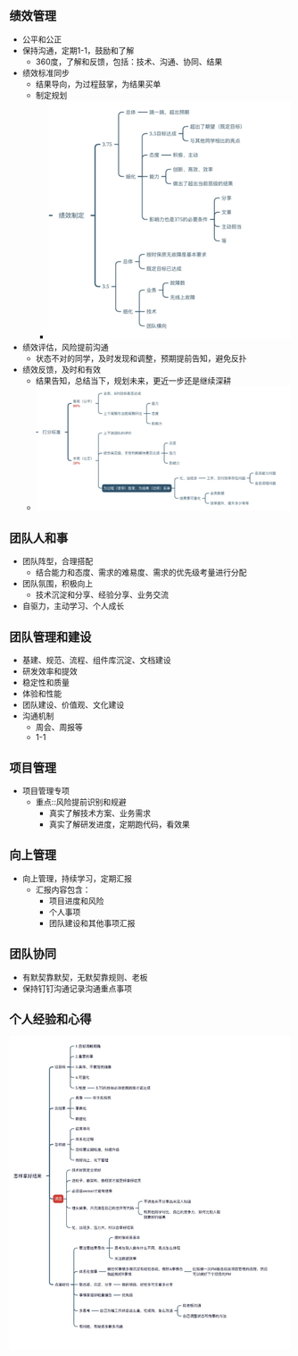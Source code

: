## 绩效管理
- 公平和公正
- 保持沟通，定期1-1，鼓励和了解
  - 360度，了解和反馈，包括：技术、沟通、协同、结果
- 绩效标准同步
  - 结果导向，为过程鼓掌，为结果买单
  - 制定规划
    - ![制定规划](./images/zhidingmubiao.png)
- 绩效评估，风险提前沟通
  - 状态不对的同学，及时发现和调整，预期提前告知，避免反扑
- 绩效反馈，及时和有效
  - 结果告知，总结当下，规划未来，更近一步还是继续深耕
  - ![打分](./images/dafen.png)

## 团队人和事
- 团队阵型，合理搭配
  - 结合能力和态度、需求的难易度、需求的优先级考量进行分配
- 团队氛围，积极向上
  - 技术沉淀和分享、经验分享、业务交流
- 自驱力，主动学习、个人成长


## 团队管理和建设
- 基建、规范、流程、组件库沉淀、文档建设
- 研发效率和提效
- 稳定性和质量
- 体验和性能
- 团队建设、价值观、文化建设
- 沟通机制
  - 周会、周报等
  - 1-1
  
## 项目管理
- 项目管理专项
  - 重点::风险提前识别和规避
    - 真实了解技术方案、业务需求
    - 真实了解研发进度，定期跑代码，看效果

## 向上管理
  - 向上管理，持续学习，定期汇报
    - 汇报内容包含：
      - 项目进度和风险
      - 个人事项
      - 团队建设和其他事项汇报

## 团队协同
- 有默契靠默契，无默契靠规则、老板
- 保持钉钉沟通记录沟通重点事项

## 个人经验和心得
![怎样获得3.75](./images/get375.png)